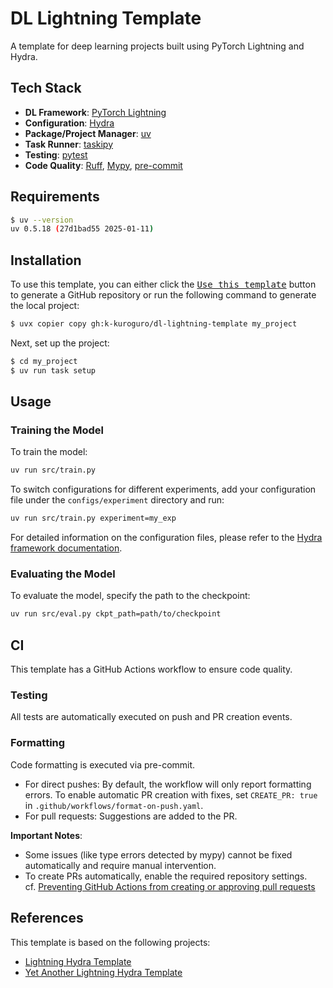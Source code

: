 # DL Lightning Template

A template for deep learning projects built using PyTorch Lightning and Hydra.

## Tech Stack

- **DL Framework**: [PyTorch Lightning](https://github.com/Lightning-AI/pytorch-lightning)
- **Configuration**: [Hydra](https://github.com/facebookresearch/hydra)
- **Package/Project Manager**: [uv](https://github.com/astral-sh/uv)
- **Task Runner**: [taskipy](https://github.com/taskipy/taskipy)
- **Testing**: [pytest](https://github.com/pytest-dev/pytest)
- **Code Quality**: [Ruff](https://github.com/astral-sh/ruff), [Mypy](https://github.com/python/mypy), [pre-commit](https://github.com/pre-commit/pre-commit)

## Requirements

```bash
$ uv --version
uv 0.5.18 (27d1bad55 2025-01-11)
```

## Installation

To use this template, you can either click the [<kbd>Use this template</kbd>](https://github.com/k-kuroguro/dl-lightning-template/generate) button to generate a GitHub repository or run the following command to generate the local project:

```bash
$ uvx copier copy gh:k-kuroguro/dl-lightning-template my_project
```

Next, set up the project:

```bash
$ cd my_project
$ uv run task setup
```

## Usage

### Training the Model

To train the model:

```bash
uv run src/train.py
```

To switch configurations for different experiments, add your configuration file under the `configs/experiment` directory and run:

```bash
uv run src/train.py experiment=my_exp
```

For detailed information on the configuration files, please refer to the [Hydra framework documentation](https://hydra.cc/docs/intro/).

### Evaluating the Model

To evaluate the model, specify the path to the checkpoint:

```bash
uv run src/eval.py ckpt_path=path/to/checkpoint
```

## CI

This template has a GitHub Actions workflow to ensure code quality.

### Testing

All tests are automatically executed on push and PR creation events.

### Formatting

Code formatting is executed via pre-commit.

- For direct pushes: By default, the workflow will only report formatting errors. To enable automatic PR creation with fixes, set `CREATE_PR: true` in `.github/workflows/format-on-push.yaml`.
- For pull requests: Suggestions are added to the PR.

**Important Notes**:

- Some issues (like type errors detected by mypy) cannot be fixed automatically and require manual intervention.
- To create PRs automatically, enable the required repository settings.\
  cf. [Preventing GitHub Actions from creating or approving pull requests](https://docs.github.com/en/repositories/managing-your-repositorys-settings-and-features/enabling-features-for-your-repository/managing-github-actions-settings-for-a-repository#preventing-github-actions-from-creating-or-approving-pull-requests)

## References

This template is based on the following projects:

- [Lightning Hydra Template](https://github.com/ashleve/lightning-hydra-template)
- [Yet Another Lightning Hydra Template](https://github.com/gorodnitskiy/yet-another-lightning-hydra-template)
